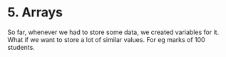 # 5. Arrays

So far, whenever we had to store some data, we created variables for it. What if we want to store a lot of similar values. For eg marks of 100 students.